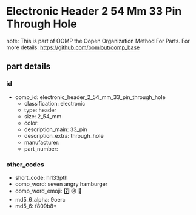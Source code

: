 # Electronic Header 2 54 Mm 33 Pin Through Hole  

note: This is part of OOMP the Oopen Organization Method For Parts. For more details: https://github.com/oomlout/oomp_base

##  part details





### id
* oomp_id: electronic_header_2_54_mm_33_pin_through_hole
  * classification: electronic
  * type: header
  * size: 2_54_mm
  * color: 
  * description_main: 33_pin
  * description_extra: through_hole
  * manufacturer: 
  * part_number: 

### other_codes
* short_code: hi133pth
* oomp_word: seven angry hamburger
* oomp_word_emoji: :seven: :angry: :hamburger:
* md5_6_alpha: 9oerc
* md5_6: f809b8* 